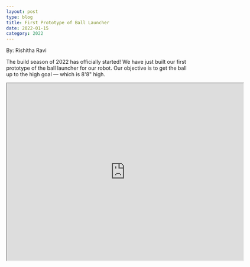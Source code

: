 ```yaml
---
layout: post
type: blog
title: First Prototype of Ball Launcher
date: 2022-01-15
category: 2022
---
```

By: Rishitha Ravi

The build season of 2022 has officially started! We have just built our first prototype of the ball launcher for our robot. Our objective is to get the ball up to the high goal — which is 8'8" high.

<iframe src="https://drive.google.com/file/d/1-1deB3Nat_D0ngtkKuNQrZRK532i1HNu/preview" width="640" height="480" allow="autoplay"></iframe>
